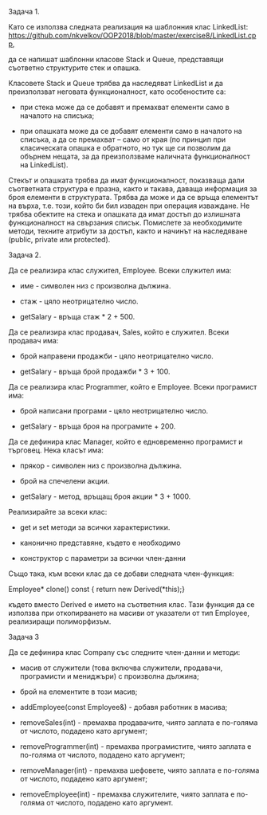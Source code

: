 Задача 1.

Като се използва следната реализация на шаблонния клас LinkedList: https://github.com/nkvelkov/OOP2018/blob/master/exercise8/LinkedList.cpp,

да се напишат шаблонни класове Stack и Queue, представящи съответно структурите стек и опашка.

Класовете Stack и Queue трябва да наследяват LinkedList и да преизползват неговата функционалност, като особеностите са:

- при стека може да се добавят и премахват елементи само в началото на списъка;

- при опашката може да се добавят елементи само в началото на списъка, а да се премахват – само от края (по принцип при класическата опашка е обратното, но тук ще си позволим да обърнем нещата, за да преизползваме наличната функционалност на LinkedList).

Стекът и опашката трябва да имат функционалност, показваща дали съответната структура е празна, както и такава, даваща информация за броя елементи в структурата. Трябва да може и да се връща елементът на върха, т.е. този, който би бил изваден при операция изваждане. Не трябва обектите на стека и опашката да имат достъп до излишната функционалност на свързания списък. Помислете за необходимите методи, техните атрибути за достъп, както и начинът на наследяване (public, private или protected).

Задача 2.

Да се реализира клас служител, Employee. Всеки служител има:

-  име - символен низ с произволна дължина.

-  стаж - цяло неотрицателно число.

-  getSalary - връща стаж * 2 + 500.

Да се реализира клас продавач, Sales, който е служител. Всеки продавач има:

-  брой направени продажби - цяло неотрицателно число.

-  getSalary - връща брой продажби * 3 + 100.

Да се реализира клас Programmer, който е Employee. Всеки програмист има:

-  брой написани програми - цяло неотрицателно число.

-  getSalary - връща броя на програмите + 200.

Да се дефинира клас Manager, който е едновременно програмист и търговец. Нека класът има:

-  прякор - символен низ с произволна дължина.

-  брой на спечелени акции.

-  getSalary - метод, връщащ броя акции * 3 + 1000.

Реализирайте за всеки клас:

-  get и set методи за всички характеристики.

-  канонично представяне, където е необходимо

-  конструктор с параметри за всички член-данни

Също така, към всеки клас да се добави следната член-функция:

Employee* clone() const { return new Derived(*this);}

където вместо Derived е името на съответния клас. Тази функция да се използва при откопирването на масиви от указатели от тип Employee, реализиращи полиморфизъм.

Задача 3

Да се дефинира клас Company със следните член-данни и методи:

-  масив от служители (това включва служители, продавачи, програмисти и мениджъри) с произволна дължина;

-  брой на елементите в този масив;

-  addEmployee(const Employee&) - добавя работник в масива;

-  removeSales(int) - премахва продавачите, чиято заплата е по-голяма от числото, подадено като аргумент;

-  removeProgrammer(int) - премахва програмистите, чиято заплата е по-голяма от числото, подадено като аргумент;

-  removeManager(int) - премахва шефовете, чиято заплата е по-голяма от числото, подадено като аргумент;

-  removeEmployee(int) - премахва служителите, чиято заплата е по-голяма от числото, подадено като аргумент.
